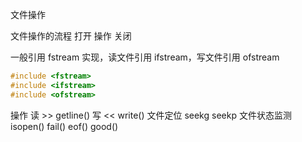 文件操作

文件操作的流程
打开  操作  关闭

一般引用 fstream 实现，读文件引用 ifstream，写文件引用 ofstream
```c++
#include <fstream>
#include <ifstream>
#include <ofstream>
```

操作
    读 >> getline()
    写 << write()
    文件定位 seekg seekp
    文件状态监测 isopen() fail() eof() good()
